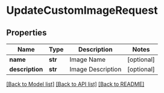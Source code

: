 # UpdateCustomImageRequest

## Properties
Name | Type | Description | Notes
------------ | ------------- | ------------- | -------------
**name** | **str** | Image Name | [optional] 
**description** | **str** | Image Description | [optional] 

[[Back to Model list]](../README.md#documentation-for-models) [[Back to API list]](../README.md#documentation-for-api-endpoints) [[Back to README]](../README.md)

